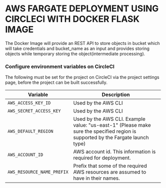 # AWS FARGATE DEPLOYMENT USING CIRCLECI WITH DOCKER FLASK IMAGE
The Docker Image will provide an REST API to store objects in bucket which will take credentials and bucket_name as an input and provides storing objects while temporary storing the object(intermediate processing). 

### Configure environment variables on CircleCI
The following must be set for the project on CircleCI via the project settings page, before the project can be built successfully.


| Variable                       | Description                                               |
| ------------------------------ | --------------------------------------------------------- |
| `AWS_ACCESS_KEY_ID`            | Used by the AWS CLI                                       |
| `AWS_SECRET_ACCESS_KEY `       | Used by the AWS CLI                                       |
| `AWS_DEFAULT_REGION`           | Used by the AWS CLI. Example value: "us-east-1" (Please make sure the specified region is supported by the Fargate launch type)                          |
| `AWS_ACCOUNT_ID`               | AWS account id. This information is required for deployment.                                   |
| `AWS_RESOURCE_NAME_PREFIX`     | Prefix that some of the required AWS resources are assumed to have in their names.